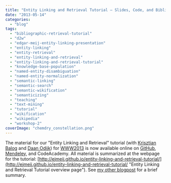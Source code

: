 ```yaml
---
title: "Entity Linking and Retrieval Tutorial – Slides, Code, and Bibliography"
date: "2013-05-14"
categories:
  - "blog"
tags:
  - "bibliographic-retrieval-tutorial"
  - "d2w"
  - "edgar-meij-entity-linking-presentation"
  - "entity-linking"
  - "entity-retrieval"
  - "entity-linking-and-retrieval"
  - "entity-linking-and-retrieval-tutorial"
  - "knowledge-base-population"
  - "named-entity-disambiguation"
  - "named-entity-normalization"
  - "semantic-linking"
  - "semantic-search"
  - "semantic-wikification"
  - "semanticizing"
  - "teaching"
  - "text-mining"
  - "tutorial"
  - "wikification"
  - "wikipedia"
  - "workshop-2"
coverImage: "chemdry_constellation.png"
---
```


The material for our "Entity Linking and Retrieval" tutorial (with [Krisztian Balog](http://krisztianbalog.com/) and [Daan Odijk](http://staff.science.uva.nl/~dodijk/)) for [WWW2013](https://dl.acm.org/doi/proceedings/10.1145/2487788) is now available online on [GitHub](https://github.com/ejmeij/entity-linking-and-retrieval-tutorial "Entity Linking and Retrieval GitHub repository"), [Mendeley](http://www.mendeley.com/groups/3339761/entity-linking-and-retrieval-tutorial-at-www-2013-and-sigir-2013/papers/ "Mendeley group on Entity Linking and Retrieval"), and CodeAcademy. All material is summarized at the webpage for the tutorial: [http://ejmeij.github.io/entity-linking-and-retrieval-tutorial/](http://ejmeij.github.io/entity-linking-and-retrieval-tutorial/ "Entity Linking and Retrieval Tutorial overview page"). See [my other blogpost](http://edgar.meij.pro/entity-linking-retrieval-www-2013/ "Entity Linking and Retrieval (WWW 2013)") for a brief summary.
